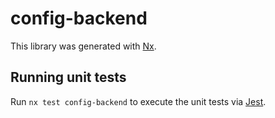 # config-backend

This library was generated with [Nx](https://nx.dev).

## Running unit tests

Run `nx test config-backend` to execute the unit tests via [Jest](https://jestjs.io).
